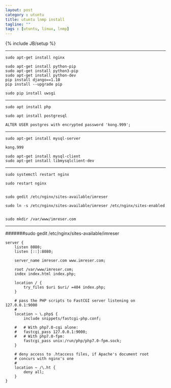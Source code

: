 ```yaml
---
layout: post
category : utuntu
title: utuntu lnmp install
tagline: ""
tags : [utuntu, linux, lnmp]
---
```

{% include JB/setup %}




***

	sudo apt-get install nginx
	
	sudo apt-get install python-pip
	sudo apt-get install python3-pip
	sudo apt-get install python-dev
	pip install django==1.10
	pip install --upgrade pip
	
	sudo pip install uwsgi



***

	sudo apt install php
	
	sudo apt install postgresql
	
	ALTER USER postgres with encrypted password 'kong.999';


***

	sudo apt-get install mysql-server 
	
	kong.999
	
	sudo apt-get install mysql-client
	sudo apt-get install libmysqlclient-dev

***

	sudo systemctl restart nginx
	
	sudo restart nginx
	
	
	sudo gedit /etc/nginx/sites-available/imreser
	
	sudo ln -s /etc/nginx/sites-available/imreser /etc/nginx/sites-enabled
	
	
	sudo mkdir /var/www/imreser.com
***


#######sudo gedit /etc/nginx/sites-available/imreser



	server {
		listen 8080;
		listen [::]:8080;
	
		server_name imreser.com www.imreser.com;
	
		root /var/www/imreser.com;
		index index.html index.php;
	
		location / {
			try_files $uri $uri/ =404 index.php;
		}
	
		# pass the PHP scripts to FastCGI server listening on 127.0.0.1:9000
		#
		location ~ \.php$ {
			include snippets/fastcgi-php.conf;
		
		#	# With php7.0-cgi alone:
		#	fastcgi_pass 127.0.0.1:9000;
		#	# With php7.0-fpm:
			fastcgi_pass unix:/run/php/php7.0-fpm.sock;
		}
	
		# deny access to .htaccess files, if Apache's document root
		# concurs with nginx's one
		#
		location ~ /\.ht {
			deny all;
		}
	}
